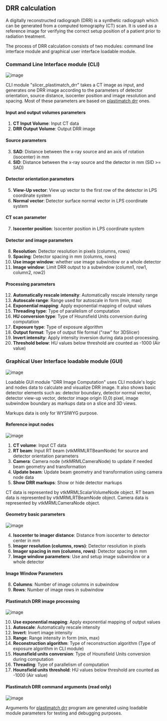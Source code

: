 ## DRR calculation 

A digitally reconstructed radiograph (DRR) is a synthetic radiograph which 
can be generated from a computed tomography (CT) scan. It is used as a reference 
image for verifying the correct setup position of a patient prior to radiation treatment.

The process of DRR calculation consists of two modules: command line interface module and 
graphical user interface loadable module.

### Command Line Interface module (CLI)

![image](https://user-images.githubusercontent.com/3785912/107616458-2c8c0980-6c5f-11eb-923e-fafb55a0e61f.png)

CLI module "slicer_plastimatch_drr" takes a CT image as input, and generates one 
DRR image according to the parameters of detector orientation, source distance,
isocenter position and image resolution and spacing. Most of these parameters are 
based on [plastimatch drr](http://www.plastimatch.org/drr.html) ones.

#### Input and output volumes parameters
1. **CT Input Volume**: Input CT data
2. **DRR Output Volume**: Output DRR image

#### Source parameters
3. **SAD**: Distance between the x-ray source and an axis of rotation (isocenter) in mm
4. **SID**: Distance between the x-ray source and the detector in mm (SID >= SAD)

#### Detector orientation parameters
5. **View-Up vector**: View up vector to the first row of the detector in LPS coordinate system
6. **Normal vector**: Detector surface normal vector in LPS coordinate system

#### CT scan parameter
7. **Isocenter position**: Isocenter position in LPS coordinate system

#### Detector and image parameters
8. **Resolution**: Detector resolution in pixels (columns, rows)
9. **Spacing**: Detector spacing in mm (columns, rows)
10. **Use image window**: whether use image subwindow or a whole detector
11. **Image window**: Limit DRR output to a subwindow (column1, row1, column2, row2)

#### Processing parameters
12. **Automatically rescale intensity**: Automatically rescale intensity range
13. **Autoscale range**: Range used for autoscale in form (min, max)
14. **Exponential mapping**: Apply exponential mapping of output values
15. **Threading type**: Type of parallelism of computation
16. **HU conversion type**: Type of Hounsfield Units conversion during computation
17. **Exposure type**: Type of exposure algorithm
18. **Output format**: Type of output file formal ("raw" for 3DSlicer)
19. **Invert intensity**: Apply intensity inversion during data post-processing.
20. **Threshold below**: HU values below threshold are counted as -1000 (Air value)

### Graphical User Interface loadable module (GUI)

![image](https://user-images.githubusercontent.com/3785912/118298680-726b9e80-b4e8-11eb-8a39-c5e607459e62.png)

Loadable GUI module "DRR Image Computation" uses CLI module's logic and nodes data to calculate
and visualize DRR image. It also shows basic detector elements such as: detector boundary,
detector normal vector, detector view-up vector, detector image origin (0,0) pixel,
image subwindow boundary as markups data on a slice and 3D views.

Markups data is only for WYSIWYG purpose.

#### Reference input nodes

![image](https://user-images.githubusercontent.com/3785912/118298709-7e576080-b4e8-11eb-8c2b-b1a4f8222eba.png)

1. **CT volume**: Input CT data
2. **RT beam**: Input RT beam (vtkMRMLRTBeamNode) for source and detector orientation parameters
2. **Camera**: Camera node (vtkMRMLCameraNode) to update if needed beam geometry and transformation
3. **Update beam**: Update beam geometry and transformation using camera node data 
4. **Show DRR markups**: Show or hide detector markups

CT data is represented by vtkMRMLScalarVolumeNode object. RT beam data is
represented by vtkMRMLRTBeamNode object. Camera data is represented by vtkMRMLCameraNode object.

#### Geometry basic parameters

![image](https://user-images.githubusercontent.com/3785912/107616499-40d00680-6c5f-11eb-9d45-c6cccc9e12cd.png)

4. **Isocenter to imager distance**: Distance from isocenter to detector center in mm
5. **Imager resolution (columns, rows)**: Detector resolution in pixels
6. **Imager spacing in mm (columns, rows)**: Detector spacing in mm
7. **Image window parameters**:  Use and setup image subwindow or a whole detector

#### Image Window Parameters
8. **Columns**: Number of image columns in subwindow 
9. **Rows**: Number of image rows in subwindow

#### Plastimatch DRR image processing

![image](https://user-images.githubusercontent.com/3785912/107617306-b38db180-6c60-11eb-9dd1-b2751b23a314.png)

10. **Use exponential mapping**: Apply exponential mapping of output values
11. **Autoscale**: Automatically rescale intensity
12. **Invert**: Invert image intensity
13. **Range**: Range intensity in form (min, max)
14. **Reconstruction algorithm**: Type of reconstruction algorithm (Type of exposure algorithm in CLI module)
15. **Hounsfield units conversion**: Type of Hounsfield Units conversion during computation
16. **Threading**: Type of parallelism of computation
17. **Hounsfield units threshold**: HU values below threshold are counted as -1000 (Air value)

#### Plastimatch DRR command arguments (read only)

![image](https://user-images.githubusercontent.com/3785912/96576928-8c8b2880-12db-11eb-875e-a06df31fd792.png)

Arguments for [plastimatch drr](http://www.plastimatch.org/drr.html) program are generated using loadable module parameters
for testing and debugging purposes.
